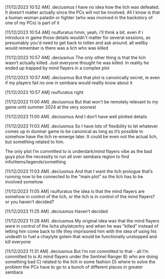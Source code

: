 
[11/12/2023 10:52 AM] .deciusmus
I have no idea how the lich was defeated. It doesn’t matter actually since the PCs will not be involved. All I know is that a human woman paladin or fighter (who was involved in the backstory of one of my PCs) is part of it


[11/12/2023 10:54 AM] rsulfuratus
hmm, yeah, i'll think a bit. even if i introduce in game those details wouldn't matter for several sessions, as presumably you'd need to get back to tollen and ask around. all wellby would remember is there was a lich who was killed


[11/12/2023 10:57 AM] .deciusmus
The only other thing is that the lich wasn’t actually killed. Just everyone thought he was killed. In reality he ended up trapped by mind flayers in a complex plot


[11/12/2023 10:57 AM] .deciusmus
But that plot is canonically secret, ie even if my players fail no one in sembara would reallly know about it


[11/12/2023 10:57 AM] rsulfuratus
right


[11/12/2023 11:00 AM] .deciusmus
But that won’t be remotely relevant to my game until summer 2024 at the very soonest


[11/12/2023 11:00 AM] .deciusmus
And I don’t have well plotted details


[11/12/2023 11:03 AM] .deciusmus
So I have lots of flexibility to let whatever comes up in dunmar game to be canonical as long as it’s possible to somehow have the lich re-emerge later. It could be even not the actual lich, but something related to him. 

The only plot I’m committed to is underdark/mind flayers vibe as the bad guys plus the necessity to run all over sembara region to find info/items/legends/something


[11/12/2023 11:03 AM] .deciusmus
And that I want the lich prologue that’s running now to be connected to the “main plot” so the lich has to be involved somehow


[11/12/2023 11:05 AM] rsulfuratus
the idea is that the mind flayers are somehow in control of the lich, or the lich is in control of the mind flayers? or you haven't decided?


[11/12/2023 11:25 AM] .deciusmus
Haven’t decided


[11/12/2023 11:28 AM] .deciusmus
My original idea was that the mind flayers were in control of the lichs phylatcertry and when he was “killed” instead of letting him come back to life they imprisoned him with the idea of using his undeath to fuel a chaylyte golem that would be functionally unstopped and kill everyone


[11/12/2023 11:31 AM] .deciusmus
But I’m not committed to that - all I’m committed to is
A) mind flayers under the Sentinel Ranger 
B) who are doing something bad
C) related to the lich in some fashion
D) where to solve the problem the PCs have to go to a bunch of different places in greater sembara

